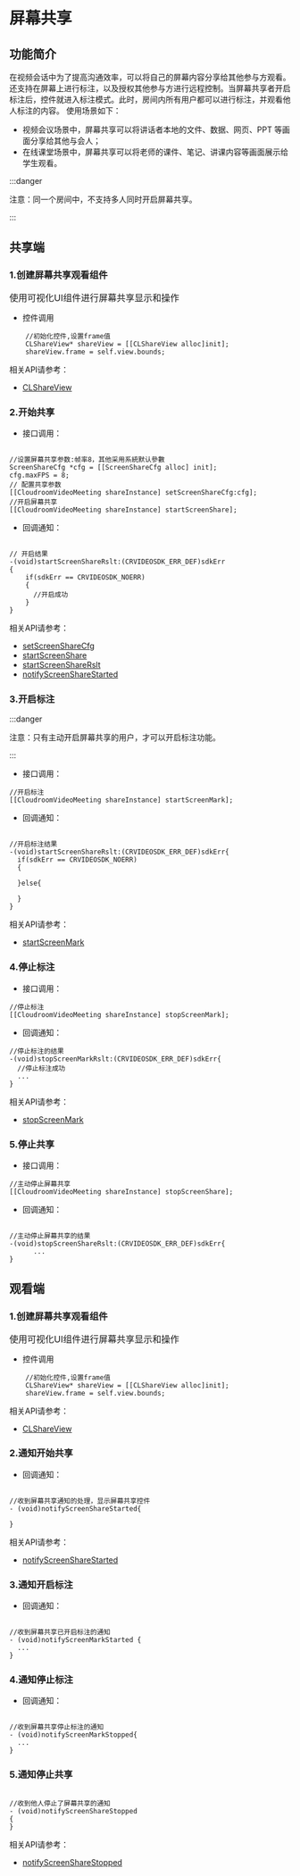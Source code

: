# 屏幕共享

## 功能简介

在视频会话中为了提高沟通效率，可以将自己的屏幕内容分享给其他参与方观看。还支持在屏幕上进行标注，以及授权其他参与方进行远程控制。当屏幕共享者开启标注后，控件就进入标注模式。此时，房间内所有用户都可以进行标注，并观看他人标注的内容。
使用场景如下：
* 视频会议场景中，屏幕共享可以将讲话者本地的文件、数据、网页、PPT 等画面分享给其他与会人；
* 在线课堂场景中，屏幕共享可以将老师的课件、笔记、讲课内容等画面展示给学生观看。

:::danger

注意：同一个房间中，不支持多人同时开启屏幕共享。

:::

## 共享端

<h3 id=initShareScreenUI >1.创建屏幕共享观看组件</h3>

<font size = 3> 使用可视化UI组件进行屏幕共享显示和操作 </font>

+ 控件调用

```  oc
    //初始化控件,设置frame值
    CLShareView* shareView = [[CLShareView alloc]init];
    shareView.frame = self.view.bounds;
```

相关API请参考：
- [CLShareView](UIComponent.md#CLShareView)


<h3 id=startshare>2.开始共享</h3>

- 接口调用：

```oc

//设置屏幕共享参数:帧率8，其他采用系統默认參數
ScreenShareCfg *cfg = [[ScreenShareCfg alloc] init];
cfg.maxFPS = 8;
// 配置共享参数
[[CloudroomVideoMeeting shareInstance] setScreenShareCfg:cfg];
//开启屏幕共享
[[CloudroomVideoMeeting shareInstance] startScreenShare];
```

- 回调通知：

```oc

// 开启结果
-(void)startScreenShareRslt:(CRVIDEOSDK_ERR_DEF)sdkErr
{
    if(sdkErr == CRVIDEOSDK_NOERR)
    {
      //开启成功
    }
}

```

相关API请参考：
* [setScreenShareCfg](Apis.md#setScreenShareCfg)
* [startScreenShare](Apis.md#startScreenShare)
* [startScreenShareRslt](Apis.md#startScreenShareRslt)
* [notifyScreenShareStarted](Apis.md#notifyScreenShareStarted)


 <h3 id=startmark>3.开启标注</h3>

:::danger

注意：只有主动开启屏幕共享的用户，才可以开启标注功能。

:::

- 接口调用：

```oc
//开启标注
[[CloudroomVideoMeeting shareInstance] startScreenMark];
```
- 回调通知：

```oc

//开启标注结果
-(void)startScreenShareRslt:(CRVIDEOSDK_ERR_DEF)sdkErr{
  if(sdkErr == CRVIDEOSDK_NOERR)
  {
     
  }else{

  }
}

```


相关API请参考：
* [startScreenMark](Apis.md#startScreenMark)


<h3 id=stopmark>4.停止标注</h3>


- 接口调用：

```oc
//停止标注
[[CloudroomVideoMeeting shareInstance] stopScreenMark];

```
- 回调通知：

```oc
//停止标注的结果
-(void)stopScreenMarkRslt:(CRVIDEOSDK_ERR_DEF)sdkErr{
  //停止标注成功
  ...
}

```

相关API请参考：
* [stopScreenMark](Apis.md#stopScreenMark)


<h3 id=stopshare>5.停止共享</h3>

- 接口调用：

```oc
//主动停止屏幕共享
[[CloudroomVideoMeeting shareInstance] stopScreenShare];
```

- 回调通知：

```oc

//主动停止屏幕共享的结果
-(void)stopScreenShareRslt:(CRVIDEOSDK_ERR_DEF)sdkErr{
      ...
}

```

## 观看端


<h3 id=initShareScreenUI >1.创建屏幕共享观看组件</h3>

<font size = 3> 使用可视化UI组件进行屏幕共享显示和操作 </font>

+ 控件调用

```  oc
    //初始化控件,设置frame值
    CLShareView* shareView = [[CLShareView alloc]init];
    shareView.frame = self.view.bounds;
```

相关API请参考：
- [CLShareView](UIComponent.md#CLShareView)

<h3 id=startshareNotify>2.通知开始共享</h3>

+ 回调通知：

```oc

//收到屏幕共享通知的处理，显示屏幕共享控件
- (void)notifyScreenShareStarted{

}

```

相关API请参考：
 * [notifyScreenShareStarted](Apis.md#notifyScreenShareStarted)



<h3 id=startmarkNotify>3.通知开启标注</h3>

+ 回调通知：

```oc

//收到屏幕共享已开启标注的通知
- (void)notifyScreenMarkStarted {
  ...
}

```


<h3 id=stopmarkNotify>4.通知停止标注</h3>

+ 回调通知：

```oc

//收到屏幕共享停止标注的通知
- (void)notifyScreenMarkStopped{
  ...
}

```


<h3 id=stopshareNotify>5.通知停止共享</h3>

```oc

//收到他人停止了屏幕共享的通知
- (void)notifyScreenShareStopped
{
}
```


相关API请参考：
 * [notifyScreenShareStopped](Apis.md#notifyScreenShareStopped)

